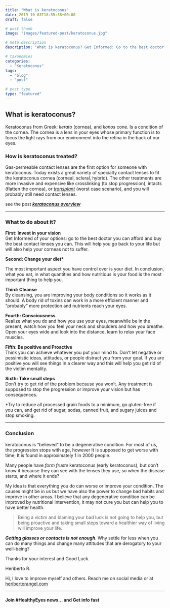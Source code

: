 ```yaml
---
title: "What is keratoconus"
date: 2019-10-03T18:55:58+00:00
draft: false

# post thumb
image: "images/featured-post/keratoconus.jpg"

# meta description
description: "What is keratoconus? Get Informed: Go to the best doctor you can afford and buy the best contact lenses you can. try to be positive"

# taxonomies
categories:
  - "Keratoconus"
tags:
  - "blog"
  - "post"

# post type
type: "featured"
---
```

What is keratoconus?
--------------------

Keratoconus from Greek: _kerato_ (cornea), and _konos_ cone. Is a condition of the cornea. The cornea is a lens in your eyes whose primary function is to focus the light rays from our environment into the retina in the back of our eyes.

### How is keratoconus treated?

Gas-permeable contact lenses are the first option for someone with keratoconus. Today exists a great variety of specialty contact lenses to fit the keratoconus cornea (corneal, scleral, hybrid). The other treatments are more invasive and expensive like crosslinking (to stop progression), intacts (flatten the cornea), or [_transplant_](https://www.mayoclinic.org/tests-procedures/cornea-transplant/about/pac-20385285) (worst case scenario), and you will probably still need contact lenses.

see the post [**_keratoconus overview_**](../keratoconus-overview/)

* * *

### What to do about it?

**First: Invest in your vision**  
Get Informed of your options: go to the best doctor you can afford and buy the best contact lenses you can. This will help you go back to your life but will also help your corneas not to suffer.

**Second: Change your diet\***

The most important aspect you have control over is your diet. In conclusion, what you eat, in what quantities and how nutritious is your food is the most important thing to help you.

**Third: Cleanse**  
By cleansing, you are improving your body conditions so it works as it should. A body rid of toxins can work in a more efficient manner and “probably” more protection and nutrients reach your eyes.

**Fourth: Consciousness**  
Realize what you do and how you use your eyes, meanwhile be in the present, watch how you feel your neck and shoulders and how you breathe. Open your eyes wide and look into the distance, learn to relax your face muscles.

**Fifth: Be positive and Proactive**  
Think you can achieve whatever you put your mind to. Don’t let negative or pessimistic ideas, attitudes, or people distract you from your goal. If you are positive you will see things in a clearer way and this will help you get rid of the victim mentality.

**Sixth: Take small steps**  
Don’t try to get rid of the problem because you won’t. Any treatment is supposed to stop the progression or improve your vision but has consequences.

\*Try to reduce all processed grain foods to a minimum, go gluten-free if you can, and get rid of sugar, sodas, canned fruit, and sugary juices and stop smoking.

* * *

### Conclusion

keratoconus is “believed” to be a degenerative condition. For most of us, the progression stops with age, however It is supposed to get worse with time; It is found in approximately 1 in 2000 people.

Many people have _form fruste_ keratoconus (early keratoconus), but don’t know it because they can see with the lenses they use, so when the disease starts, and where it ends?

My idea is that everything you do can worse or improve your condition. The causes might be in us but we have also the power to change bad habits and improve in other areas. I believe that any degenerative condition can be improved by nutritional intervention, it may not cure you but can help you to have better health.

>Being a victim and blaming your bad luck is not going to help you, but being proactive and taking small steps toward a healthier way of living will improve your life.

_**Getting glasses or contacts is not enough**_. Why settle for less when you can do many things and change many attitudes that are derogatory to your well-being?

Thanks for your interest and Good Luck.

Heriberto R.

Hi, I love to improve myself and others. Reach me on social media or at [heribertorangel.com](https://www.heribertorangel.com)

* * *

#### Join #HealthyEyes news... and Get info fast